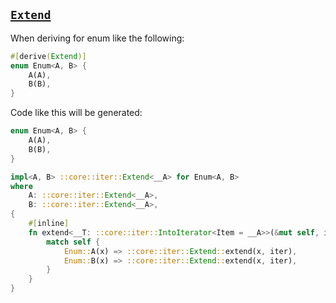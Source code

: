## [`Extend`](https://doc.rust-lang.org/std/iter/trait.Extend.html)

When deriving for enum like the following:

```rust
#[derive(Extend)]
enum Enum<A, B> {
    A(A),
    B(B),
}
```

Code like this will be generated:

```rust
enum Enum<A, B> {
    A(A),
    B(B),
}

impl<A, B> ::core::iter::Extend<__A> for Enum<A, B>
where
    A: ::core::iter::Extend<__A>,
    B: ::core::iter::Extend<__A>,
{
    #[inline]
    fn extend<__T: ::core::iter::IntoIterator<Item = __A>>(&mut self, iter: __T) {
        match self {
            Enum::A(x) => ::core::iter::Extend::extend(x, iter),
            Enum::B(x) => ::core::iter::Extend::extend(x, iter),
        }
    }
}
```
